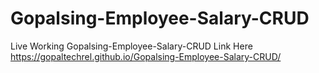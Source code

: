 # Gopalsing-Employee-Salary-CRUD

Live Working Gopalsing-Employee-Salary-CRUD Link Here
  https://gopaltechrel.github.io/Gopalsing-Employee-Salary-CRUD/
